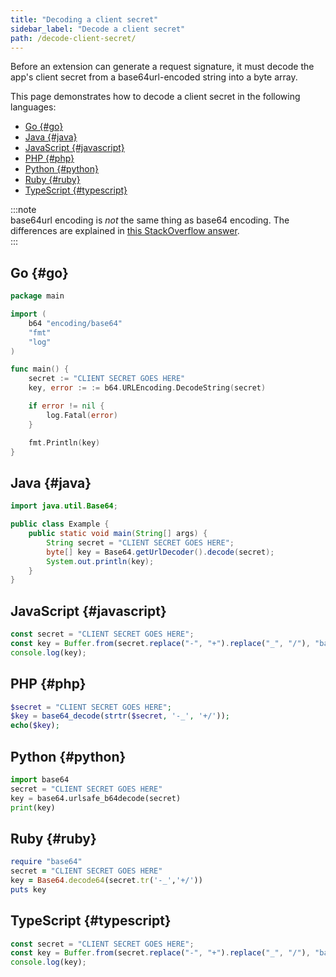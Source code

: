 ```yaml
---
title: "Decoding a client secret"
sidebar_label: "Decode a client secret"
path: /decode-client-secret/
---
```


Before an extension can generate a request signature, it must decode the app's client secret from a base64url-encoded string into a byte array.

This page demonstrates how to decode a client secret in the following languages:

- [Go {#go}](#go-go)
- [Java {#java}](#java-java)
- [JavaScript {#javascript}](#javascript-javascript)
- [PHP {#php}](#php-php)
- [Python {#python}](#python-python)
- [Ruby {#ruby}](#ruby-ruby)
- [TypeScript {#typescript}](#typescript-typescript)

:::note  
 base64url encoding is _not_ the same thing as base64 encoding. The differences are explained in [this StackOverflow answer](https://stackoverflow.com/a/55389212/13227683).  
:::

## Go {#go}

```go
package main

import (
    b64 "encoding/base64"
    "fmt"
    "log"
)

func main() {
    secret := "CLIENT SECRET GOES HERE"
    key, error := := b64.URLEncoding.DecodeString(secret)

    if error != nil {
        log.Fatal(error)
    }

    fmt.Println(key)
}
```

## Java {#java}

```java
import java.util.Base64;

public class Example {
    public static void main(String[] args) {
        String secret = "CLIENT SECRET GOES HERE";
        byte[] key = Base64.getUrlDecoder().decode(secret);
        System.out.println(key);
    }
}
```

## JavaScript {#javascript}

```javascript
const secret = "CLIENT SECRET GOES HERE";
const key = Buffer.from(secret.replace("-", "+").replace("_", "/"), "base64");
console.log(key);
```

## PHP {#php}

```php
$secret = "CLIENT SECRET GOES HERE";
$key = base64_decode(strtr($secret, '-_', '+/'));
echo($key);
```

## Python {#python}

```python
import base64
secret = "CLIENT SECRET GOES HERE"
key = base64.urlsafe_b64decode(secret)
print(key)
```

## Ruby {#ruby}

```ruby
require "base64"
secret = "CLIENT SECRET GOES HERE"
key = Base64.decode64(secret.tr('-_','+/'))
puts key
```

## TypeScript {#typescript}

```javascript
const secret = "CLIENT SECRET GOES HERE";
const key = Buffer.from(secret.replace("-", "+").replace("_", "/"), "base64");
console.log(key);
```
